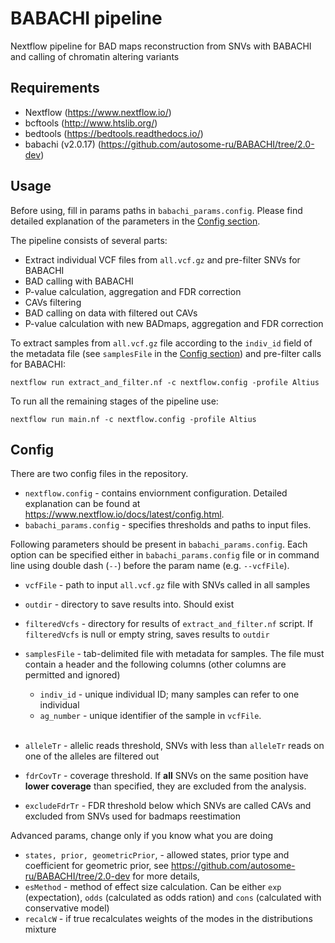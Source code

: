 # BABACHI pipeline

Nextflow pipeline for BAD maps reconstruction from SNVs with BABACHI and calling of chromatin altering variants

## Requirements
- Nextflow (https://www.nextflow.io/)
- bcftools (http://www.htslib.org/)
- bedtools (https://bedtools.readthedocs.io/)
- babachi (v2.0.17) (https://github.com/autosome-ru/BABACHI/tree/2.0-dev)



## Usage
Before using, fill in params paths in ```babachi_params.config```. Please find detailed explanation of the parameters in the [Config section](#config).

The pipeline consists of several parts:
- Extract individual VCF files from ```all.vcf.gz``` and pre-filter SNVs for BABACHI
- BAD calling with BABACHI
- P-value calculation, aggregation and FDR correction
- CAVs filtering
- BAD calling on data with filtered out CAVs
- P-value calculation with new BADmaps, aggregation and FDR correction

To extract samples from ```all.vcf.gz``` file according to the ```indiv_id``` field of the metadata file (see ```samplesFile``` in the [Config section](#config)) and pre-filter calls for BABACHI:
```
nextflow run extract_and_filter.nf -c nextflow.config -profile Altius
```

To run all the remaining stages of the pipeline use:
```
nextflow run main.nf -c nextflow.config -profile Altius
```

## Config
There are two config files in the repository.
- ```nextflow.config``` - contains enviornment configuration. Detailed explanation can be found at https://www.nextflow.io/docs/latest/config.html. 
- ```babachi_params.config``` - specifies thresholds and paths to input files.

Following parameters should be present in ```babachi_params.config```. Each option can be specified either in ```babachi_params.config``` file or in command line using double dash (```--```) before the param name (e.g. ```--vcfFile```).
- ```vcfFile``` - path to input ```all.vcf.gz``` file with SNVs called in all samples

- ```outdir``` - directory to save results into. Should exist

- ```filteredVcfs``` - directory for results of ```extract_and_filter.nf``` script. If ```filteredVcfs``` is null or empty string, saves results to ```outdir```

- ```samplesFile``` - tab-delimited file with metadata for samples. The file must contain a header and the following columns (other columns are permitted and ignored)
    - ```indiv_id``` - unique individual ID; many samples can refer to one individual
    - ```ag_number``` - unique identifier of the sample in ```vcfFile```.<br><br>

- ```alleleTr``` - allelic reads threshold, SNVs with less than ```alleleTr``` reads on one of the alleles are filtered out

- ```fdrCovTr``` - coverage threshold. If <b>all</b> SNVs on the same position have <b>lower coverage</b> than specified, they are excluded from the analysis.
- ```excludeFdrTr``` - FDR threshold below which SNVs are called CAVs and excluded from SNVs used for badmaps reestimation

Advanced params, change only if you know what you are doing
- ```states, prior, geometricPrior```,  - allowed states, prior type and coefficient for geometric prior, see https://github.com/autosome-ru/BABACHI/tree/2.0-dev for more details,
- ```esMethod``` - method of effect size calculation. Can be either ```exp``` (expectation), ```odds``` (calculated as odds ration) and ```cons``` (calculated with conservative model)
- ```recalcW``` - if true recalculates weights of the modes in the distributions mixture
